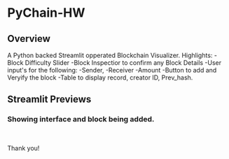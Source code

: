 # PyChain-HW

## Overview

A Python backed Streamlit opperated Blockchain Visualizer. 
Highlights:
  -Block Difficulty Slider
  -Block Inspectior to confirm any Block Details
  -User input's for the following:
      -Sender, 
      -Receiver
      -Amount
  -Button to add and Veryify the block
  -Table to display record, creator ID, Prev_hash.
  
## Streamlit Previews

### Showing interface and block being added.

![]()
![]()

Thank you!
